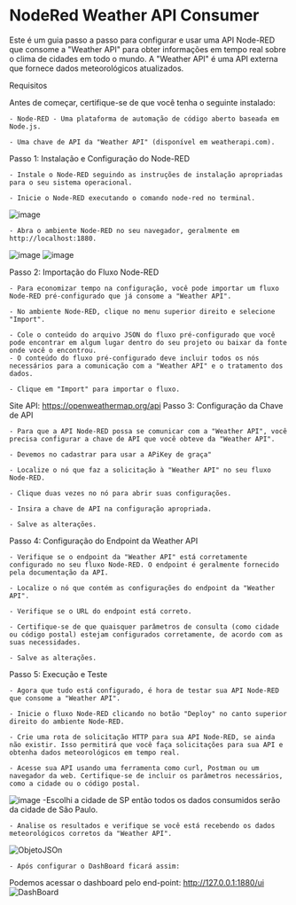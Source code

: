 # NodeRed Weather API Consumer

Este é um guia passo a passo para configurar e usar uma API Node-RED que consome a "Weather API" para obter informações em tempo real sobre o clima de cidades em todo o mundo. A "Weather API" é uma API externa que fornece dados meteorológicos atualizados.


Requisitos

Antes de começar, certifique-se de que você tenha o seguinte instalado:
    
    - Node-RED - Uma plataforma de automação de código aberto baseada em Node.js.

    - Uma chave de API da "Weather API" (disponível em weatherapi.com).

    

Passo 1: Instalação e Configuração do Node-RED
    
    - Instale o Node-RED seguindo as instruções de instalação apropriadas para o seu sistema operacional.

    - Inicie o Node-RED executando o comando node-red no terminal.
![image](https://github.com/abimaelgomez/ClimaTempo/assets/123669805/6f384e34-bf21-4710-9362-b0b19e17db06)

    - Abra o ambiente Node-RED no seu navegador, geralmente em http://localhost:1880.
![image](https://github.com/abimaelgomez/ClimaTempo/assets/123669805/f978e4e6-c05c-4677-bf37-c4a64c5f0ec8)
![image](https://github.com/abimaelgomez/ClimaTempo/assets/123669805/dc759af5-01cc-40bb-a4b2-1f8f55b64e10)



Passo 2: Importação do Fluxo Node-RED

    - Para economizar tempo na configuração, você pode importar um fluxo Node-RED pré-configurado que já consome a "Weather API".

    - No ambiente Node-RED, clique no menu superior direito e selecione "Import".

    - Cole o conteúdo do arquivo JSON do fluxo pré-configurado que você pode encontrar em algum lugar dentro do seu projeto ou baixar da fonte onde você o encontrou.
    - O conteúdo do fluxo pré-configurado deve incluir todos os nós necessários para a comunicação com a "Weather API" e o tratamento dos dados.

    - Clique em "Import" para importar o fluxo.

    
Site API: https://openweathermap.org/api 
Passo 3: Configuração da Chave de API
    
    - Para que a API Node-RED possa se comunicar com a "Weather API", você precisa configurar a chave de API que você obteve da "Weather API".
    
    - Devemos no cadastrar para usar a APiKey de graça"

    - Localize o nó que faz a solicitação à "Weather API" no seu fluxo Node-RED.

    - Clique duas vezes no nó para abrir suas configurações.

    - Insira a chave de API na configuração apropriada.

    - Salve as alterações.

Passo 4: Configuração do Endpoint da Weather API
    
    - Verifique se o endpoint da "Weather API" está corretamente configurado no seu fluxo Node-RED. O endpoint é geralmente fornecido pela documentação da API.

    - Localize o nó que contém as configurações do endpoint da "Weather API".

    - Verifique se o URL do endpoint está correto.

    - Certifique-se de que quaisquer parâmetros de consulta (como cidade ou código postal) estejam configurados corretamente, de acordo com as suas necessidades.

    - Salve as alterações.

    

Passo 5: Execução e Teste
    
    - Agora que tudo está configurado, é hora de testar sua API Node-RED que consome a "Weather API".

    - Inicie o fluxo Node-RED clicando no botão "Deploy" no canto superior direito do ambiente Node-RED.

    - Crie uma rota de solicitação HTTP para sua API Node-RED, se ainda não existir. Isso permitirá que você faça solicitações para sua API e obtenha dados meteorológicos em tempo real.

    - Acesse sua API usando uma ferramenta como curl, Postman ou um navegador da web. Certifique-se de incluir os parâmetros necessários, como a cidade ou o código postal.
![image](https://github.com/abimaelgomez/ClimaTempo/assets/123669805/99677d4b-449a-4c0e-ab09-30f1e2f79d75)
-Escolhi a cidade de SP então todos os dados consumidos serão da cidade de São Paulo.


    - Analise os resultados e verifique se você está recebendo os dados meteorológicos corretos da "Weather API".
![ObjetoJSOn](https://github.com/abimaelgomez/ClimaTempo/assets/123669805/334658a4-1bdd-4c60-bb2f-7bc387152466)


    - Após configurar o DashBoard ficará assim:
Podemos acessar o dashboard pelo end-point: 
http://127.0.0.1:1880/ui
![DashBoard](https://github.com/abimaelgomez/ClimaTempo/assets/123669805/c08ccef1-01d1-4276-b8dd-910ac42cc69d)

    
